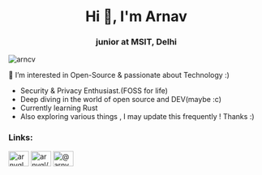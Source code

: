 <h1 align="center">Hi 👋, I'm Arnav</h1>
<h3 align="center">junior at MSIT, Delhi </h3>

<p align="left"> <img src="https://komarev.com/ghpvc/?username=arncv&label=Profile%20views&color=0e75b6&style=flat" alt="arncv" /> </p>


👀 I’m interested in Open-Source & passionate about Technology :) 
 - Security & Privacy Enthusiast.(FOSS for life)
 - Deep diving in the world of open source and DEV(maybe :c)
 - Currently learning Rust 
 - Also exploring various things , I may update this frequently ! Thanks :)
 
<h3 align="left">Links:</h3>
<p align="left">
<a href="https://twitter.com/arnvgl" target="blank"><img align="center" src="https://raw.githubusercontent.com/rahuldkjain/github-profile-readme-generator/master/src/images/icons/Social/twitter.svg" alt="arnvgl" height="30" width="40" /></a>
<a href="https://linkedin.com/in/arnvgl/" target="blank"><img align="center" src="https://raw.githubusercontent.com/rahuldkjain/github-profile-readme-generator/master/src/images/icons/Social/linked-in-alt.svg" alt="arnvgl/" height="30" width="40" /></a>
<a href="https://medium.com/@arnvgl" target="blank"><img align="center" src="https://raw.githubusercontent.com/rahuldkjain/github-profile-readme-generator/master/src/images/icons/Social/medium.svg" alt="@arnvgl" height="30" width="40" /></a>
</p>


